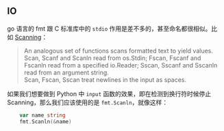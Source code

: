 ## IO

go 语言的 fmt 跟 C 标准库中的 `stdio` 作用是差不多的，甚至命名都很相似。比如 [Scanning](https://pkg.go.dev/fmt#hdr-Scanning)：

> An analogous set of functions scans formatted text to yield values. Scan, Scanf and Scanln read from os.Stdin; Fscan, Fscanf and Fscanln read from a specified io.Reader; Sscan, Sscanf and Sscanln read from an argument string.  
Scan, Fscan, Sscan treat newlines in the input as spaces.

如果我们想要做到 Python 中 `input` 函数的效果，即在检测到换行符时候停止 Scanning，那么我们应该使用的是 `fmt.Scanln`，就像这样：

```go
	var name string
	fmt.Scanln(&name)
```

